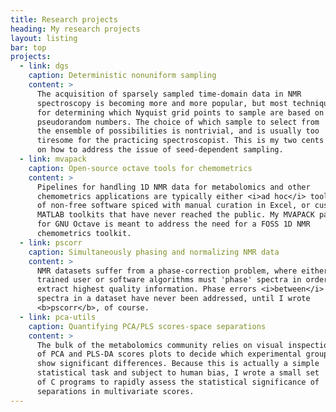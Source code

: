 ```yaml
---
title: Research projects
heading: My research projects
layout: listing
bar: top
projects:
  - link: dgs
    caption: Deterministic nonuniform sampling
    content: >
      The acquisition of sparsely sampled time-domain data in NMR
      spectroscopy is becoming more and more popular, but most techniques
      for determining which Nyquist grid points to sample are based on
      pseudorandom numbers. The choice of which sample to select from
      the ensemble of possibilities is nontrivial, and is usually too
      tiresome for the practicing spectroscopist. This is my two cents
      on how to address the issue of seed-dependent sampling.
  - link: mvapack
    caption: Open-source octave tools for chemometrics
    content: >
      Pipelines for handling 1D NMR data for metabolomics and other
      chemometrics applications are typically either <i>ad hoc</i> toolchains
      of non-free software spiced with manual curation in Excel, or custom
      MATLAB toolkits that have never reached the public. My MVAPACK package
      for GNU Octave is meant to address the need for a FOSS 1D NMR
      chemometrics toolkit.
  - link: pscorr
    caption: Simultaneously phasing and normalizing NMR data
    content: >
      NMR datasets suffer from a phase-correction problem, where either a
      trained user or software algorithms must 'phase' spectra in order to
      extract highest quality information. Phase errors <i>between</i>
      spectra in a dataset have never been addressed, until I wrote
      <b>pscorr</b>, of course.
  - link: pca-utils
    caption: Quantifying PCA/PLS scores-space separations
    content: >
      The bulk of the metabolomics community relies on visual inspection
      of PCA and PLS-DA scores plots to decide which experimental groups
      show significant differences. Because this is actually a simple
      statistical task and subject to human bias, I wrote a small set
      of C programs to rapidly assess the statistical significance of
      separations in multivariate scores.
---
```

